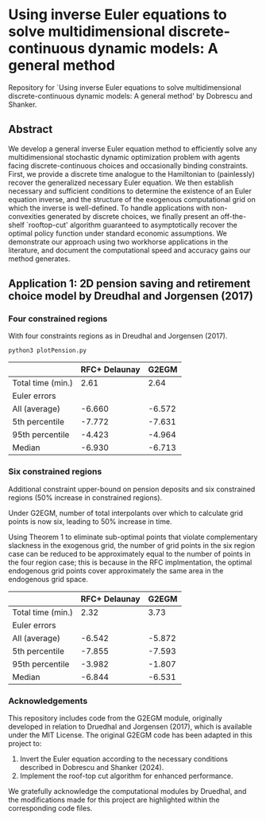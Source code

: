 # Using inverse Euler equations to solve multidimensional discrete-continuous dynamic models: A general method

Repository for `Using inverse Euler equations to solve multidimensional discrete-continuous dynamic models: A general method'  by Dobrescu and Shanker. 

## Abstract

We develop a general inverse Euler equation method to efficiently solve any multidimensional stochastic dynamic optimization problem with agents facing discrete-continuous choices and occasionally binding constraints. First, we provide a discrete time analogue to the Hamiltonian to (painlessly) recover the generalized necessary Euler equation. We then establish necessary and sufficient conditions to determine the existence of an Euler equation inverse, and the structure of the exogenous computational grid on which the inverse is well-defined. To handle applications with non-convexities generated by discrete choices, we finally present an off-the-shelf `rooftop-cut' algorithm guaranteed to asymptotically recover the optimal policy function under standard economic assumptions. We demonstrate our approach using two workhorse applications in the literature, and document the computational speed and accuracy gains our method generates.

## Application 1: 2D pension saving and retirement choice model by Dreudhal and Jorgensen (2017)

### Four constrained regions 

With four constraints regions as in Dreudhal and Jorgensen (2017). 

```
python3 plotPension.py
``` 

<center>

|                   | RFC+ Delaunay | G2EGM |
|-------------------|---------------|-------|
| Total time (min.)  | 2.61          | 2.64  |
| Euler errors      |               |       |
| All (average)     | -6.660        |-6.572 |
| 5th percentile    | -7.772        | -7.631|
| 95th percentile   | -4.423        | -4.964|
| Median            | -6.930        | -6.713|

</center>

### Six constrained regions 

Additional constraint upper-bound on pension deposits and six constrained regions (50\% increase in constrained regions).

Under G2EGM, number of total interpolants over which to calculate grid points is now six, leading to 50% increase in time. 

Using Theorem 1 to eliminate sub-optimal points that violate complementary slackness in the exogenous grid, the number of grid points in the six region case can be reduced to be approximately equal to the number of points in the four region case; this is because in the RFC implmentation, the optimal endogenous grid points cover approximately the same area in the endogenous grid space.

<center>

|                     | RFC+ Delaunay | G2EGM      |
|---------------------|---------------|------------|
| Total time (min.)    | 2.32          | 3.73       |
| Euler errors        |               |            |
| All (average)       | -6.542        | -5.872     |
| 5th percentile      | -7.855        | -7.593     |
| 95th percentile     | -3.982        | -1.807     |
| Median              | -6.844        | -6.531     |

</center>


### Acknowledgements

This repository includes code from the G2EGM module, originally developed in relation to Druedhal and Jorgensen (2017), which is available under the MIT License. The original G2EGM code has been adapted in this project to:

1. Invert the Euler equation according to the necessary conditions described in Dobrescu and Shanker (2024).
2. Implement the roof-top cut algorithm for enhanced performance.

We gratefully acknowledge the computational modules by Druedhal, and the modifications made for this project are highlighted within the corresponding code files.
